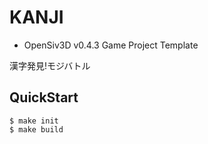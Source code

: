 # KANJI
- OpenSiv3D v0.4.3 Game Project Template

漢字発見!モジバトル

## QuickStart
```
$ make init
$ make build
```
